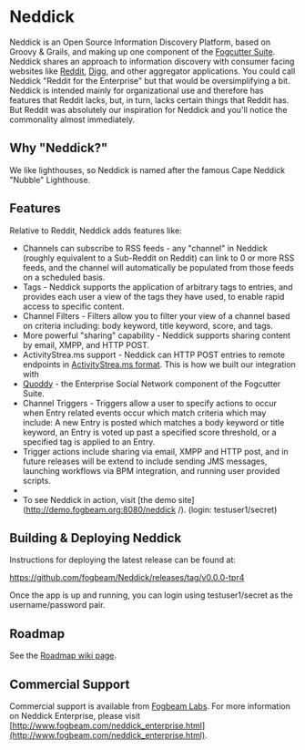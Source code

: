 Neddick
========

Neddick is an Open Source Information Discovery Platform, based on Groovy & Grails, and making up one component 
of the [Fogcutter Suite](http://code.google.com/p/fogcutter).   Neddick shares an approach to information discovery
with consumer facing websites like [Reddit](http://www.reddit.com), [Digg](http://www.digg.com), and other aggregator
applications.  You could call Neddick "Reddit for the Enterprise" but that would be oversimplifying a bit.  
Neddick is intended mainly for organizational use and therefore has features that Reddit lacks, but, in turn, 
lacks certain things that Reddit has.  But Reddit was absolutely our inspiration for Neddick and you'll notice 
the commonality almost immediately.


Why "Neddick?"
----------------

We like lighthouses, so Neddick is named after the famous Cape Neddick "Nubble" Lighthouse.


Features
----------

Relative to Reddit, Neddick adds features like:

* Channels can subscribe to RSS feeds - any "channel" in Neddick (roughly equivalent to a Sub-Reddit on Reddit) can link to 0 or more RSS feeds, and the channel will automatically be populated from those feeds on a scheduled basis.
* Tags - Neddick supports the application of arbitrary tags to entries, and provides each user a view of the tags they have used, to enable rapid access to specific content.
* Channel Filters - Filters allow you to filter your view of a channel based on criteria including: body keyword, title keyword, score, and tags.
* More powerful "sharing" capability - Neddick supports sharing content by email, XMPP, and HTTP POST.
* ActivityStrea.ms support - Neddick can HTTP POST entries to remote endpoints in [ActivityStrea.ms format](http://www.activitystrea.ms).  This is how we built our integration with 
* [Quoddy](http://code.google.com/p/quoddy) - the Enterprise Social Network component of the Fogcutter Suite.
* Channel Triggers - Triggers allow a user to specify actions to occur when Entry related events occur which match criteria which may include:  A new Entry is posted which matches a body keyword or title keyword, an Entry is voted up past a specified score threshold, or a specified tag is applied to an Entry.  
* Trigger actions include sharing via email, XMPP and HTTP post, and in future releases will be extend to include sending JMS messages, launching workflows via BPM integration, and running user provided scripts.
* 
* To see Neddick in action, visit [the demo site](http://demo.fogbeam.org:8080/neddick /). (login: testuser1/secret)  

Building & Deploying Neddick
----------

Instructions for deploying the latest release can be found at:

https://github.com/fogbeam/Neddick/releases/tag/v0.0.0-tpr4

Once the app is up and running, you can login using testuser1/secret  as the username/password pair.  
  

Roadmap
----------

See the [Roadmap wiki page](http://code.google.com/p/neddick/wiki/Roadmap).

Commercial Support
------------------

Commercial support is available from [Fogbeam Labs](http://www.fogbeam.com).  For more information on
Neddick Enterprise, please visit [http://www.fogbeam.com/neddick_enterprise.html](http://www.fogbeam.com/neddick_enterprise.html).

